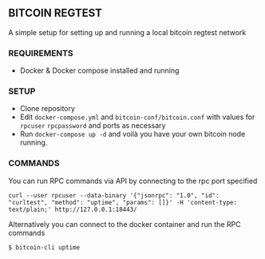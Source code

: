 ## BITCOIN REGTEST

A simple setup for setting up and running a local bitcoin regtest network


### REQUIREMENTS
- Docker & Docker compose installed and running
### SETUP
- Clone repository
- Edit `docker-compose.yml` and `bitcoin-conf/bitcoin.conf` with values for 
  `rpcuser` `rpcpassword` and ports as necessary
- Run `docker-compose up -d` and voilà you have your own bitcoin node running.

### COMMANDS
You can run RPC commands via API by connecting to the rpc port specified
```
curl --user rpcuser --data-binary '{"jsonrpc": "1.0", "id": "curltest", "method": "uptime", "params": []}' -H 'content-type: text/plain;' http://127.0.0.1:18443/

```
Alternatively you can connect to the docker container and run the RPC commands
```
$ bitcoin-cli uptime
```